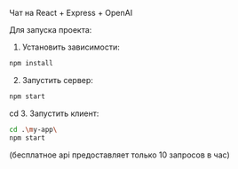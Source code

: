 Чат на React + Express + OpenAI

Для запуска проекта:

1. Установить зависимости:

```bash
npm install
```

2. Запустить сервер:

```bash
npm start
```
cd
3. Запустить клиент:

```bash
cd .\my-app\
npm start
```

(бесплатное api предоставляет только 10 запросов в час)
